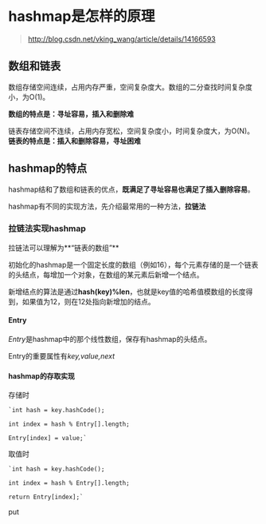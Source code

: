 # hashmap是怎样的原理

> http://blog.csdn.net/vking_wang/article/details/14166593

## 数组和链表
数组存储空间连续，占用内存严重，空间复杂度大。数组的二分查找时间复杂度小，为O(1)。

**数组的特点是：寻址容易，插入和删除难**

链表存储空间不连续，占用内存宽松，空间复杂度小，时间复杂度大，为O(N)。
**链表的特点是：插入和删除容易，寻址困难**

## hashmap的特点
hashmap结和了数组和链表的优点，**既满足了寻址容易也满足了插入删除容易**。

hashmap有不同的实现方法，先介绍最常用的一种方法，**拉链法**

### 拉链法实现hashmap
拉链法可以理解为**“链表的数组”**

初始化的hashmap是一个固定长度的数组（例如16），每个元素存储的是一个链表的头结点，每增加一个对象，在数组的某元素后新增一个结点。

新增结点的算法是通过**hash(key)%len**，也就是key值的哈希值模数组的长度得到，如果值为12，则在12处指向新增加的结点。

#### Entry
*Entry*是hashmap中的那个线性数组，保存有hashmap的头结点。

Entry的重要属性有*key,value,next*


#### hashmap的存取实现
存储时

    `int hash = key.hashCode();

    int index = hash % Entry[].length;

    Entry[index] = value;`

取值时

    `int hash = key.hashCode();

    int index = hash % Entry[].length;

    return Entry[index];`

put

